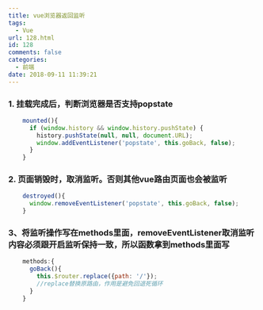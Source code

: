 ```yaml
---
title: vue浏览器返回监听
tags:
  - Vue
url: 128.html
id: 128
comments: false
categories:
  - 前端
date: 2018-09-11 11:39:21
---
```


### 1. 挂载完成后，判断浏览器是否支持popstate
```javascript
    mounted(){
      if (window.history && window.history.pushState) {
        history.pushState(null, null, document.URL);
        window.addEventListener('popstate', this.goBack, false);
      }
    }
``` 

### 2\. 页面销毁时，取消监听。否则其他vue路由页面也会被监听
```javascript
    destroyed(){
      window.removeEventListener('popstate', this.goBack, false);
    }
```
    

### 3、将监听操作写在methods里面，removeEventListener取消监听内容必须跟开启监听保持一致，所以函数拿到methods里面写
```javascript
    methods:{
      goBack(){
        this.$router.replace({path: '/'});
        //replace替换原路由，作用是避免回退死循环
      }
    }
```
